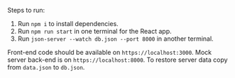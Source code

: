 Steps to run:

1. Run `npm i` to install dependencies.
2. Run `npm run start` in one terminal for the React app.
3. Run `json-server --watch db.json --port 8000` in another terminal.

Front-end code should be available on `https://localhost:3000`.
Mock server back-end is on `https://localhost:8000`.
To restore server data copy from `data.json` to `db.json`.
